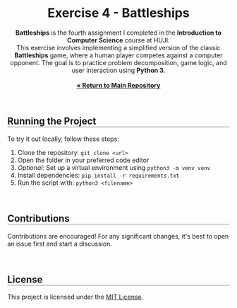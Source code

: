 <div align="center">
  <h1 align="center" style="border-bottom: none"><b>Exercise 4</b> - Battleships</h1>

  <p align="center">
<b>Battleships</b> is the fourth assignment I completed in the <b>Introduction to Computer Science</b> course at HUJI.
<br>
This exercise involves implementing a simplified version of the classic <b>Battleships</b> game, where a human player competes against a computer opponent. The goal is to practice problem decomposition, game logic, and user interaction using <b>Python 3</b>.
<br><br>
    <a href="https://github.com/ShayMorad/Intro-To-CS"><strong>« Return to Main Repository</strong></a>
    <br>
  </p>
</div>

<br>

<div align="left">
  <h2 align="left" style="border-bottom: 1px solid gray">Running the Project</h2>

  <p>To try it out locally, follow these steps:</p>
  <ol align="left">
    <li>Clone the repository: <code>git clone &lt;url&gt;</code></li>
    <li>Open the folder in your preferred code editor</li>
    <li><i>Optional:</i> Set up a virtual environment using <code>python3 -m venv venv</code></li>
    <li>Install dependencies: <code>pip install -r requirements.txt</code></li>
    <li>Run the script with: <code>python3 &lt;filename&gt;</code></li>
  </ol>
</div>

<br>

<div align="left">
  <h2 align="left" style="border-bottom: 1px solid gray">Contributions</h2>

  <p align="left">
    Contributions are encouraged! For any significant changes, it's best to open an issue first and start a discussion.
  </p>
</div>

<br>

<div align="left">
  <h2 align="left" style="border-bottom: 1px solid gray">License</h2>

  <p align="left">
    This project is licensed under the <a href="https://choosealicense.com/licenses/mit/">MIT License</a>.
  </p>
</div>
